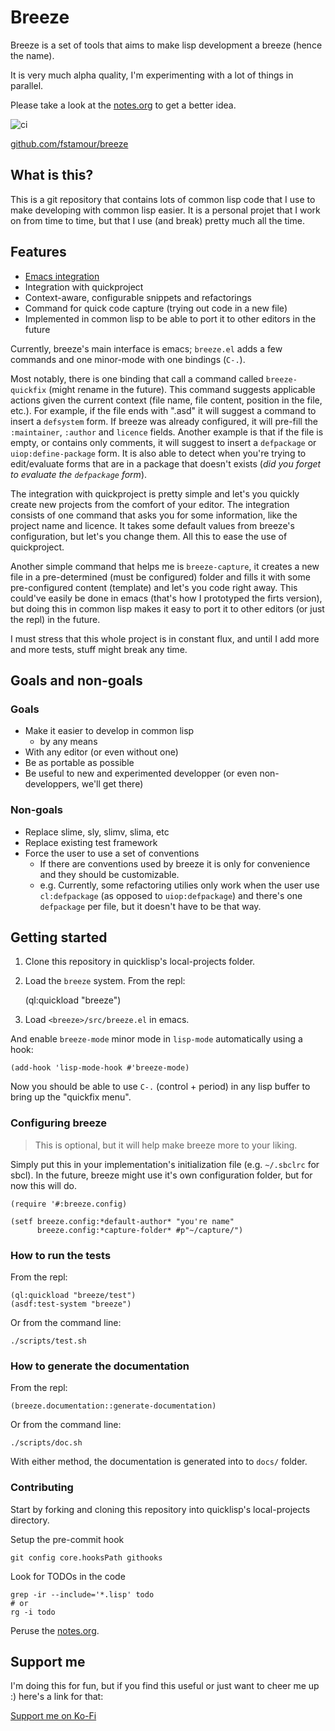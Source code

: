 

# <a name="readme">Breeze</a>

Breeze is a set of tools that aims to make lisp development a breeze
(hence the name).

It is very much alpha quality, I'm experimenting with a lot of things
in parallel.

Please take a look at the
[notes.org](https://github.com/fstamour/breeze/blob/master/notes.org)
to get a better idea.

![ci](https://github.com/fstamour/breeze/actions/workflows/ci.yml/badge.svg)

[github.com/fstamour/breeze](https://github.com/fstamour/breeze)

## What is this?

This is a git repository that contains lots of common lisp code that I
use to make developing with common lisp easier. It is a personal
projet that I work on from time to time, but that I use (and break)
pretty much all the time.

## Features

* [Emacs integration](#emacs)
* Integration with quickproject
* Context-aware, configurable snippets and refactorings
* Command for quick code capture (trying out code in a new file)
* Implemented in common lisp to be able to port it to other editors in
  the future

Currently, breeze's main interface is emacs; `breeze.el` adds a few
commands and one minor-mode with one bindings (`C-.`).

Most notably, there is one binding that call a command called
`breeze-quickfix` (might rename in the future). This command suggests
applicable actions given the current context (file name, file content,
position in the file, etc.). For example, if the file ends with ".asd"
it will suggest a command to insert a `defsystem` form. If breeze was
already configured, it will pre-fill the `:maintainer`, `:author` and
`licence` fields. Another example is that if the file is empty, or
contains only comments, it will suggest to insert a `defpackage` or
`uiop:define-package` form. It is also able to detect when you're
trying to edit/evaluate forms that are in a package that doesn't
exists (_did you forget to evaluate the `defpackage` form_).

The integration with quickproject is pretty simple and let's you
quickly create new projects from the comfort of your editor. The
integration consists of one command that asks you for some
information, like the project name and licence. It takes some default
values from breeze's configuration, but let's you change them. All
this to ease the use of quickproject.

Another simple command that helps me is `breeze-capture`, it creates a
new file in a pre-determined (must be configured) folder and fills it
with some pre-configured content (template) and let's you code right
away. This could've easily be done in emacs (that's how I prototyped
the firts version), but doing this in common lisp makes it easy to
port it to other editors (or just the repl) in the future.

I must stress that this whole project is in constant flux, and until I
add more and more tests, stuff might break any time.

## Goals and non-goals

### Goals

- Make it easier to develop in common lisp
  - by any means
- With any editor (or even without one)
- Be as portable as possible
- Be useful to new and experimented developper (or even
  non-developpers, we'll get there)

### Non-goals

- Replace slime, sly, slimv, slima, etc
- Replace existing test framework
- Force the user to use a set of conventions
  - If there are conventions used by breeze it is only for convenience
    and they should be customizable.
  - e.g. Currently, some refactoring utilies only work when the user
    use `cl:defpackage` (as opposed to `uiop:defpackage`) and there's
    one `defpackage` per file, but it doesn't have to be that way.

## Getting started

1. Clone this repository in quicklisp's local-projects folder.

2. Load the `breeze` system. From the repl:

    (ql:quickload "breeze")

3. Load `<breeze>/src/breeze.el` in emacs.

And enable `breeze-mode` minor mode in `lisp-mode` automatically using
a hook:

    (add-hook 'lisp-mode-hook #'breeze-mode)

Now you should be able to use `C-.` (control + period) in any lisp
buffer to bring up the "quickfix menu".

### Configuring breeze

> This is optional, but it will help make breeze more to your liking.

Simply put this in your implementation's initialization file
(e.g. `~/.sbclrc` for sbcl). In the future, breeze might use it's own
configuration folder, but for now this will do.


    (require '#:breeze.config)

    (setf breeze.config:*default-author* "you're name"
          breeze.config:*capture-folder* #p"~/capture/")

### How to run the tests

From the repl:

    (ql:quickload "breeze/test")
    (asdf:test-system "breeze")


Or from the command line:

    ./scripts/test.sh

### How to generate the documentation

From the repl:

    (breeze.documentation::generate-documentation)

Or from the command line:

    ./scripts/doc.sh

With either method, the documentation is generated into to `docs/`
folder.

### Contributing

Start by forking and cloning this repository into quicklisp's
local-projects directory.

Setup the pre-commit hook

    git config core.hooksPath githooks

Look for TODOs in the code

    grep -ir --include='*.lisp' todo
    # or
    rg -i todo

Peruse the [notes.org](notes.org).

## Support me

I'm doing this for fun, but if you find this useful or just want to
cheer me up :) here's a link for that:

<a href="https://ko-fi.com/F2F21YR7I">Support me on Ko-Fi</a>
